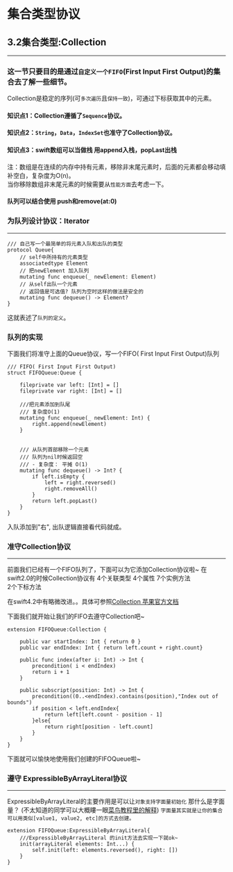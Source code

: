 # 集合类型协议

##  3.2集合类型:Collection
---
### 这一节只要目的是通过```自定义一个FIFO```(First Input First Output)的集合去了解一些细节。
Collection是稳定的序列(可```多次遍历```且```保持一致```)，可通过下标获取其中的元素。
#### 知识点1：Collection遵循了```Sequence```协议。

#### 知识点2：```String```，```Data```，```IndexSet```也准守了Collection协议。

#### 知识点3：swift数组可以当做栈 用append入栈，popLast出栈
注：数组是在连续的内存中持有元素，移除非末尾元素时，后面的元素都会移动填补空白，复杂度为O(n)。  
当你移除数组非末尾元素的时候需要从```性能方面```去考虑一下。
#### 队列可以结合使用 push和remove(at:0)


### 为队列设计协议：Iterator 
---
    /// 自己写一个最简单的将元素入队和出队的类型
    protocol Queue{
        // self中所持有的元素类型
        associatedtype Element
        // 把newElement 加入队列
        mutating func enqueue(_ newElement: Element)
        // 从self出队一个元素
        // 返回值是可选值? 队列为空时这样的做法是安全的
        mutating func dequeue() -> Element?
    }

这就表述了```队列的定义```。


### 队列的实现
下面我们将准守上面的Queue协议，写一个FIFO( First Input First Output)队列

    /// FIFO( First Input First Output)
    struct FIFOQueue:Queue {
        
        fileprivate var left: [Int] = []
        fileprivate var right: [Int] = []
        
        ///把元素添加到队尾
        /// 复杂度O(1)
        mutating func enqueue(_ newElement: Int) {
            right.append(newElement)
        }
        
        
        /// 从队列首部移除一个元素
        /// 队列为nil时候返回空
        /// - 复杂度： 平摊 O(1)
        mutating func dequeue() -> Int? {
            if left.isEmpty {
                left = right.reversed()
                right.removeAll()
            }
            return left.popLast()
        }
    }

入队添加到"右", 
出队逻辑直接看代码就成。




### 准守Collection协议
---
前面我们已经有一个FIFO队列了，下面可以为它添加Collection协议啦~  在swift2.0的时候Collection协议有
4个关联类型
4个属性
7个实例方法  
2个下标方法

在swift4.2中有略微改进。。具体可参照[Collection 苹果官方文档](https://developer.apple.com/documentation/swift/collection)

下面我们就开始让我们的FIFO去遵守Collection吧~

    extension FIFOQueue:Collection {

        public var startIndex: Int { return 0 }
        public var endIndex: Int { return left.count + right.count}
        
        public func index(after i: Int) -> Int {
            precondition( i < endIndex)
            return i + 1
        }
        
        public subscript(position: Int) -> Int {
            precondition((0..<endIndex).contains(position),"Index out of bounds")
            if position < left.endIndex{
                return left[left.count - position - 1]
            }else{
                return right[position - left.count]
            }
        }
    }

下面就可以愉快地使用我们创建的FIFOQueue啦~

### 遵守 ExpressibleByArrayLiteral协议
---
ExpressibleByArrayLiteral的主要作用是可以让```对象支持字面量初始化```
那什么是字面量？ 
(不太知道的同学可以大概瞜一眼[菜鸟教程里的解释](https://www.runoob.com/swift/swift-literals.html))
```字面量其实就是让你的集合可以用类似[value1, value2, etc]的方式去创建。```
    
    extension FIFOQueue:ExpressibleByArrayLiteral{
        ///ExpressibleByArrayLiteral 的init方法去实现一下就ok~ 
        init(arrayLiteral elements: Int...) {
            self.init(left: elements.reversed(), right: [])
        }
    }
